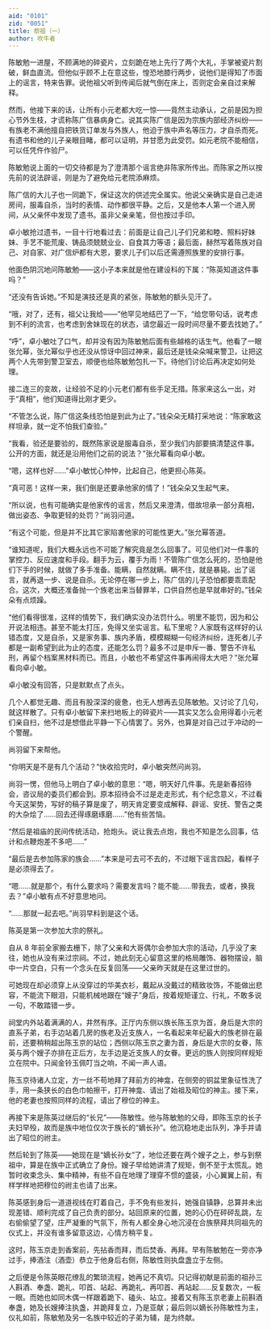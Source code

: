```yaml
---
aid: "0101"
zid: "0051"
title: 祭祖（一）
author: 吹牛者
---
```


陈敏勉一进屋，不顾满地的碎瓷片，立刻跪在地上先行了两个大礼，手掌被瓷片割破，鲜血直流。但他似乎顾不上在意这些，惶恐地膝行两步，说他们是得知了市面上的谣言，特来告罪。说他祖父听到传闻后就气倒在床上，否则定会亲自过来解释。



然而，他接下来的话，让所有小元老都大吃一惊——竟然主动承认，之前是因为担心节外生枝，才谎称陈广信暴病身亡。说其实陈广信是因为宗族内部经济纠纷——有族老不满他擅自把铁货订单发与外族人，他迫于族中声名等压力，才自杀而死。有遗书和他的儿子亲眼目睹，都可以证明，并甘愿为此受罚。如元老院不能相信，可以任凭仵作验尸。



陈敏勉说上面的一切交待都是为了澄清那个谣言绝非陈家所传出。而陈家之所以按先前的说法辟谣，则是为了避免给元老院添麻烦。



陈广信的大儿子也一同跪下，保证这次的供述完全属实。他说父亲确实是自己走进房间，服毒自杀，当时的表情、动作都很平静。之后，又是他本人第一个进入房间，从父亲怀中发现了遗书。虽非父亲亲笔，但也按过手印。



卓小敏抢过遗书，一目十行地看过去：前面是让自己儿子们兄弟和睦、照料好妹妹、手艺不能荒废、铸品须兢兢业业、自食其力等语；最后面，赫然写着陈族对自己、对自家、对广信炉都有大恩，要求儿子们以后还需遵照族里的安排行事。



他面色阴沉地问陈敏勉——这小子本来就是他在建设科的下属：“陈英知道这件事吗？”



“还没有告诉她。”不知是演技还是真的紧张，陈敏勉的额头见汗了。



“哦，对了，还有，祖父让我给——”他罕见地结巴了一下，“给您带句话，说考虑到不利的流言，也考虑到舍妹现在的状态，请您最近一段时间尽量不要去找她了。”



“呼”，卓小敏吐了口气，却并没有因为陈敏勉后面有些越格的话生气。他看了一眼张允幂，张允幂似乎也还没从惊讶中回过神来，最后还是钱朵朵喊来警卫，让把这两个人先带到警卫室去，顺便也给陈敏勉包扎一下。待他们讨论后再决定如何处理。



接二连三的变故，让经验不足的小元老们都有些手足无措。陈家来这么一出，对于“真相”，他们知道得比刚才更少。



“不管怎么说，陈广信这条线恐怕是到此为止了。”钱朵朵无精打采地说：“陈家敢这样坦承，就一定不怕我们查验。”



“我看，验还是要验的，既然陈家说是服毒自杀，至少我们内部要搞清楚这件事。公开的方面，就还是沿用他们之前的说法？”张允幂看向卓小敏。



“嗯，这样也好……”卓小敏忧心忡忡，比起自己，他更担心陈英。



“真可恶！这样一来，我们倒是还要承他家的情了！”钱朵朵又生起气来。



“所以说，也有可能确实是他家传的谣言，然后又来澄清，借故坦承一部分真相，做出姿态、争取更轻的处罚？”尚羽问道。



“有这个可能，但是并不比其它家陷害他家的可能性更大。”张允幂答道。



“谁知道呢，我们大概永远也不可能了解究竟是怎么回事了。可见他们对一件事的掌控力、反应速度和手段。翻手为云，覆手为雨！不管陈广信怎么死的，恐怕是他们下手的时候，就做了多手准备。能瞒，自然就瞒。瞒不住，就是暴毙。出了谣言，就再退一步、说是自杀。无论停在哪一步上，陈广信的儿子恐怕都要乖乖配合。这次，大概还准备抛一个族老出来当替罪羊，口供自然也是早就串好的。”钱朵朵有点烦躁。



“他们看得很准，这样的情势下，我们确实没办法罚什么。明里不能罚，因为和公开说法相违。甚至不能太打压，免得又坐实谣言。私下里呢？人家既有这样好的认错态度，又是自杀，又是家务事、族内矛盾，模模糊糊一句经济纠纷，连死者儿子都是一副希望到此为止的态度，还能怎么罚？最多不过是申斥一番、警告不许私刑，再留个档案黑材料而已。而且，小敏也不希望这件事再闹得太大吧？”张允幂看向卓小敏。



卓小敏没有回答，只是默默点了点头。



几个人都觉无趣、而且有股深深的疲惫，也无人想再去见陈敏勉。又讨论了几句，就这样散了。只有卓小敏留下来扫地板上的碎瓷片——其实又怎么会用得着小元老们亲自扫，他不过是想借此平静一下心情罢了。另外，也算是对自己过于冲动的一个警醒。



尚羽留下来帮他。



“你明天是不是有几个活动？”快收拾完时，卓小敏突然问尚羽。



尚羽一愣，但他马上明白了卓小敏的意思：“嗯，明天好几件事。先是新春招待会，咨议局的委员们都会到。原本招待会不过是走走形式，有个纪念意义，不过看今天这架势，写好的稿子算是废了，明天肯定要变成解释、辟谣、安抚、警告之类的大杂烩了……回去还得琢磨琢磨……”他有些苦恼。



“然后是祖庙的民间传统活动，抢炮头。说让我去点炮，我也不知是怎么回事，估计和点鞭炮差不多吧……”



“最后是去参加陈家的族会……”本来是可去可不去的，不过眼下谣言四起，看样子是必须得去了。



“嗯……就是那个，有什么要求吗？需要发言吗？能不能……带我去，或者，换我去？”卓小敏有点不好意思地问。



“……那就一起去吧。”尚羽早料到是这个话。

陈英是第一次参加大宗的祭礼。



自从 8 年前全家搬去栅下，除了父亲和大哥偶尔会参加大宗的活动，几乎没了来往，她也从没有来过宗祠。不过，她此刻无心留意这里的格局雕饰、器物摆设，脑中一片空白，只有一个念头在反复回荡——父亲昨天就是在这里过世的。



可她现在却必须穿上从没穿过的华美衣衫，戴起从没戴过的精致妆饰，不能做出悲容，不能流下眼泪，只能机械地跟在“嫂子”身后，按着规矩谨立、行礼，不敢多说一句，不敢踏错一步。



祠堂内外站着满满的人，井然有序。正厅内东侧以族长陈玉京为首，身后是大宗的直系子弟，右手边站着几房的族老及近支族人，一名看起来年纪最大的族老排在最前，还要稍稍超出陈玉京的站位；西侧以陈玉京之妻为首，身后是大宗的女眷，陈英与两个嫂子亦排在正后方，左手边是近支族人的女眷。更远的族人则按同样规矩立在院中。只闻金铃玉佩叮当之响，不闻一声人语。



陈玉京待诸人立定，方一丝不苟地拜了拜前方的神龛，在侧旁的铜盆里象征性洗了手，用一条狭长的白色巾帕擦干，打开神龛、请出了始祖及昭位的神主。接下来，他的老妻也按照同样的流程，请出了穆位的神主。



再接下来是陈英过继后的“长兄”——陈敏性。他与陈敏勉的父母，即陈玉京的长子夫妇早殁，故而是族中地位仅次于族长的“嫡长孙”。他沉稳地走出队列，净手并请出了昭位的祔主。



然后轮到了陈英——她现在是“嫡长孙女”了，地位还要在两个嫂子之上，参与到祭祖中，算是在族中正式确立了身份。嫂子早给她讲清了规矩，倒不至于太慌乱。她暂时收束念头、集中精神，有些不自在地理了理穿不惯的盛装，小心翼翼上前，有样学样地把穆位的祔主也请了出来。



陈英感到身后一道道视线在盯着自己，手不免有些发抖，她强自镇静，总算并未出现差错、顺利完成了自己负责的部分。站回原来的位置，她的心仍在砰砰乱跳，左右偷偷望了望，庄严凝重的气氛下，所有人都全身心地沉浸在合族祭拜共同祖先的仪式上，并没有谁多留意这边，心情方稍平复。



这时，陈玉京走到香案前，先拈香而拜，而后焚香、再拜。早有陈敏勉在一旁亦净过手，捧酒注（酒壶）恭立于他身后右侧，陈敏性则执盘盏立于左侧。



之后便是令陈英眼花缭乱的繁琐流程，她再记不真切。只记得初献是前面的祖孙三人斟酒、奉盏、跪礼、叩首、站起、再跪礼、再叩首、再站起……反复数次，一板一眼。而她也如同木偶一样跟着跪下、磕头、站立。接着又有陈玉京老妻上前斟酒奉盏，她及长嫂捧注执盏，并跪拜复立，乃是亚献；最后则以嫡长孙陈敏性为主，仪礼如前，陈敏勉及另一名族中较近的子弟为辅，是为终献。


